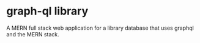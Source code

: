 # graph-ql library

A MERN full stack web application for a library database that uses graphql and the MERN stack.